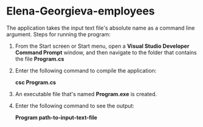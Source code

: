 # Elena-Georgieva-employees

The application takes the input text file's absolute name as a command line argument. Steps for running the program:

1. From the Start screen or Start menu, open a **Visual Studio Developer Command Prompt** window, and then navigate to the folder that contains the file **Program.cs**

2. Enter the following command to compile the application:

    **csc Program.cs**

3. An executable file that's named **Program.exe** is created.

4. Enter the following command to see the output:

   **Program path-to-input-text-file**
